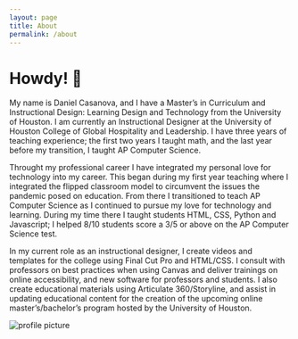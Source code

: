 ```yaml
---
layout: page
title: About
permalink: /about
---
```


# Howdy! 🤠

My name is Daniel Casanova, and I have a Master’s in Curriculum and Instructional Design: Learning Design and Technology from the University of Houston. I am currently an Instructional Designer at the University of Houston College of Global Hospitality and Leadership. I have three years of teaching experience; the first two years I taught math, and the last year before my transition, I taught AP Computer Science.

Throught my professional career I have integrated my personal love for technology into my career. This began during my first year teaching where I integrated the flipped classroom model to circumvent the issues the pandemic posed on education. From there I transitioned to teach AP Computer Science as I continued to pursue my love for technology and learning. During my time there I taught students HTML, CSS, Python and Javascript; I helped 8/10 students score a 3/5 or above on the AP Computer Science test.

In my current role as an instructional designer, I create videos and templates for the college using Final Cut Pro and HTML/CSS. I consult with professors on best practices when using Canvas and deliver trainings on online accessibility, and new software for professors and students. I also create educational materials using Articulate 360/Storyline, and assist in updating educational content for the creation of the upcoming online master’s/bachelor’s program hosted by the University of Houston.

 ![profile picture](/Profile_Photo.png)

